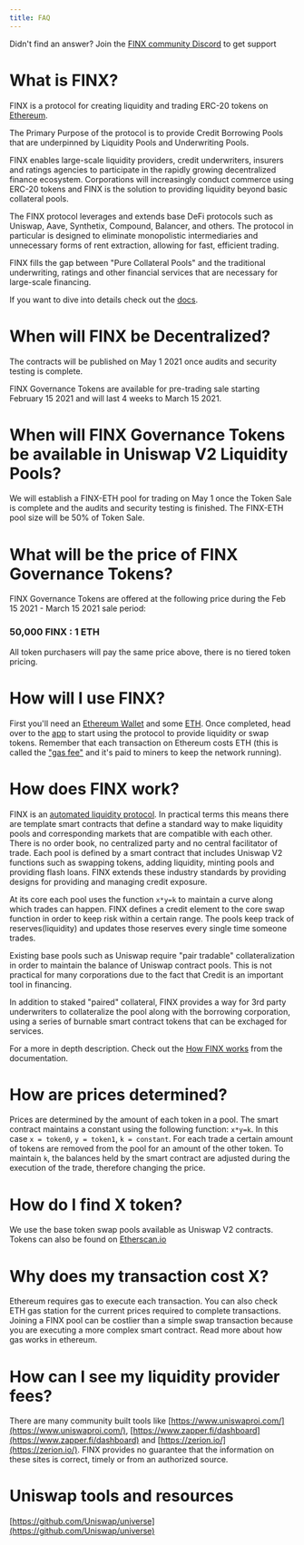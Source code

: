 ```yaml
---
title: FAQ
---
```


<Info>Didn't find an answer? Join the <a href="https://discord.gg/dc7ZKnUe"> FINX community Discord</a> 
to get support</Info>

# What is FINX?

FINX is a protocol for creating liquidity and trading ERC-20 tokens on 
[Ethereum](https://ethereum.org/en/what-is-ethereum/).

The Primary Purpose of the protocol is to provide Credit Borrowing Pools that are underpinned by 
Liquidity Pools and Underwriting Pools.

FINX enables large-scale liquidity providers, credit underwriters, insurers and ratings agencies 
to participate in the rapidly growing decentralized finance ecosystem. Corporations will 
increasingly conduct commerce using ERC-20 tokens and FINX is the solution to providing 
liquidity beyond basic collateral pools.

The FINX protocol leverages and extends base DeFi protocols such as Uniswap, Aave, Synthetix, 
Compound, Balancer, and others. The protocol in particular is designed to eliminate monopolistic 
intermediaries and unnecessary forms of rent extraction, allowing for fast, efficient trading.

FINX fills the gap between "Pure Collateral Pools" and the traditional underwriting, ratings 
and other financial services that are necessary for large-scale financing.

If you want to dive into details check out the [docs](/docs/v2/).

# When will FINX be Decentralized?

The contracts will be published on May 1 2021 once audits and security testing is complete.

FINX Governance Tokens are available for pre-trading sale starting February 15 2021 and will last 
4 weeks to March 15 2021.

# When will FINX Governance Tokens be available in Uniswap V2 Liquidity Pools?

We will establish a FINX-ETH pool for trading on May 1 once the Token Sale is complete and the 
audits and security testing is finished. The FINX-ETH pool size will be 50% of Token Sale.

# What will be the price of FINX Governance Tokens?

FINX Governance Tokens are offered at the following price during the Feb 15 2021 - March 15 2021
sale period:

### 50,000 FINX : 1 ETH

All token purchasers will pay the same price above, there is no tiered token pricing.

# How will I use FINX?

First you'll need an [Ethereum Wallet](https://ethereum.org/en/wallets/) and some 
[ETH](https://ethereum.org/en/get-eth/). Once completed, head over to the 
[app](http://app.finx.io/) to start using the protocol to provide liquidity or swap tokens. 
Remember that each transaction on Ethereum costs ETH (this is called the 
["gas fee"](https://www.youtube.com/watch?v=AJvzNICwcwc&feature=emb_title) and it's paid to 
miners to keep the network running).

# How does FINX work?

FINX is an [automated liquidity protocol](https://ethereum.org/en/get-eth/#dex). In practical 
terms this means there are template smart contracts that define a standard way to make 
liquidity pools and corresponding markets that are compatible with each other. There is no 
order book, no centralized party and no central facilitator of trade. Each pool is defined by a 
smart contract that includes Uniswap V2 functions such as swapping tokens, adding liquidity,
minting pools and providing flash loans. FINX extends these industry standards by providing designs 
for providing and managing credit exposure.

At its core each pool uses the function `x*y=k` to maintain a curve along which trades can happen. 
FINX defines a credit element to the core swap function in order to keep risk within a certain 
range. The pools keep track of reserves(liquidity) and updates those reserves every single time 
someone trades. 

Existing base pools such as Uniswap require "pair tradable" collateralization in order to maintain 
the balance of Uniswap contract pools. This is not practical for many corporations due to the fact 
that Credit is an important tool in financing.

In addition to staked "paired" collateral, FINX provides a way for 3rd party underwriters to 
collateralize the pool along with the borrowing corporation, using a series of burnable smart 
contract tokens that can be exchaged for services.

For a more in depth description. Check out the 
[How FINX works](/docs/v2/protocol-overview/how-finx-works/) from the documentation.

# How are prices determined?

Prices are determined by the amount of each token in a pool. The smart contract maintains a 
constant using the following function: `x*y=k`. In this case `x = token0`, `y = token1`, 
`k = constant`. For each trade a certain amount of tokens are removed from the pool for an 
amount of the other token. To maintain `k`, the balances held by the smart contract are 
adjusted during the execution of the trade, therefore changing the price.

# How do I find X token?

We use the base token swap pools available as Uniswap V2 contracts. Tokens can also be found on 
[Etherscan.io](https://etherscan.io)

# Why does my transaction cost X?

Ethereum requires gas to execute each transaction. You can also check ETH gas station for the 
current prices required to complete transactions. Joining a FINX pool can be costlier than a 
simple swap transaction because you are executing a more complex smart contract. Read more 
about how gas works in ethereum.

# How can I see my liquidity provider fees?

There are many community built tools like 
[https://www.uniswaproi.com/](https://www.uniswaproi.com/), 
[https://www.zapper.fi/dashboard](https://www.zapper.fi/dashboard) and 
[https://zerion.io/](https://zerion.io/). FINX provides no guarantee that the information on 
these sites is correct, timely or from an authorized source.

# Uniswap tools and resources

[https://github.com/Uniswap/universe](https://github.com/Uniswap/universe)
